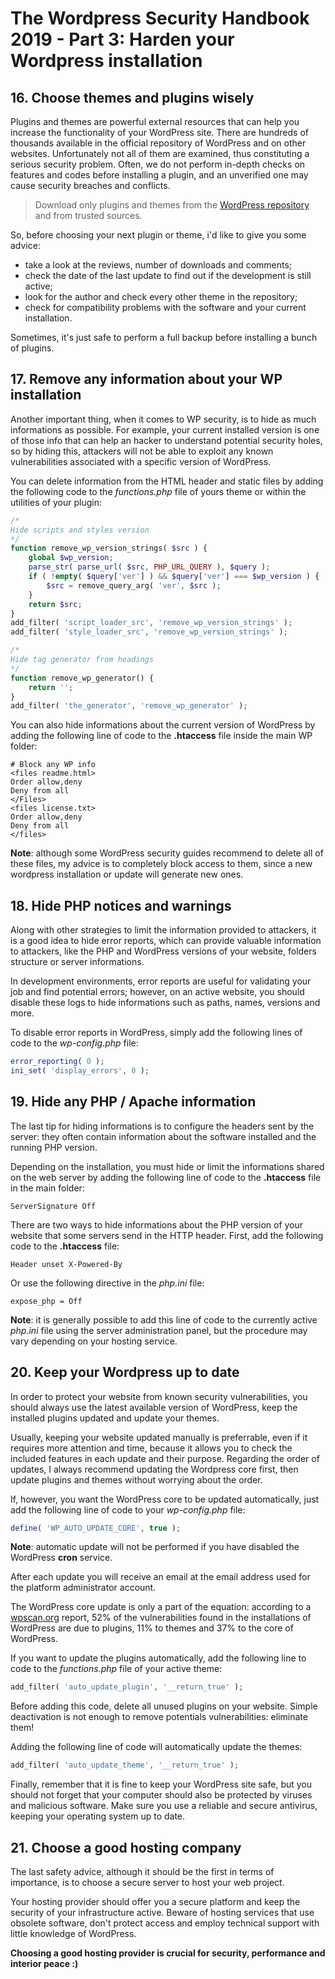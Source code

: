 # The Wordpress Security Handbook 2019 - Part 3: Harden your Wordpress installation

## 16. Choose themes and plugins wisely

Plugins and themes are powerful external resources that can help you increase the functionality of your WordPress site. There are hundreds of thousands available in the official repository of WordPress and on other websites. Unfortunately not all of them are examined, thus constituting a serious security problem. Often, we do not perform in-depth checks on features and codes before installing a plugin, and an unverified one may cause security breaches and conflicts.

> Download only plugins and themes from the [WordPress repository](https://it.wordpress.org/plugins/) and from trusted sources.

So, before choosing your next plugin or theme, i'd like to give you some advice:

- take a look at the reviews, number of downloads and comments;
- check the date of the last update to find out if the development is still active;
- look for the author and check every other theme in the repository;
- check for compatibility problems with the software and your current installation.

Sometimes, it's just safe to perform a full backup before installing a bunch of plugins.

## 17. Remove any information about your WP installation

Another important thing, when it comes to WP security, is to hide as much informations as possible. For example, your current installed version is one of those info that can help an hacker to understand potential security holes, so by hiding this, attackers will not be able to exploit any known vulnerabilities associated with a specific version of WordPress.

You can delete information from the HTML header and static files by adding the following code to the _functions.php_ file of yours theme or within the utilities of your plugin:

```php
/*
Hide scripts and styles version
*/
function remove_wp_version_strings( $src ) {
    global $wp_version;
    parse_str( parse_url( $src, PHP_URL_QUERY ), $query );
    if ( !empty( $query['ver'] ) && $query['ver'] === $wp_version ) {
        $src = remove_query_arg( 'ver', $src );
    }
    return $src;
}
add_filter( 'script_loader_src', 'remove_wp_version_strings' );
add_filter( 'style_loader_src', 'remove_wp_version_strings' );

/*
Hide tag generator from headings
*/
function remove_wp_generator() {
    return '';
}
add_filter( 'the_generator', 'remove_wp_generator' );
```

You can also hide informations about the current version of WordPress by adding the following line of code to the **.htaccess** file inside the main WP folder:

```
# Block any WP info
<files readme.html>
Order allow,deny
Deny from all
</Files>
<files license.txt>
Order allow,deny
Deny from all
</files>
```

**Note**: although some WordPress security guides recommend to delete all of these files, my advice is to completely block access to them, since a new wordpress installation or update will generate new ones.

## 18. Hide PHP notices and warnings

Along with other strategies to limit the information provided to attackers, it is a good idea to hide error reports, which can provide valuable information to attackers, like the PHP and WordPress versions of your website, folders structure or server informations.

In development environments, error reports are useful for validating your job and find potential errors; however, on an active website, you should disable these logs to hide informations such as paths, names, versions and more.

To disable error reports in WordPress, simply add the following lines of code to the _wp-config.php_ file:

```php
error_reporting( 0 );
ini_set( 'display_errors', 0 );
```

## 19. Hide any PHP / Apache information

The last tip for hiding informations is to configure the headers sent by the server: they often contain information about the software installed and the running PHP version.

Depending on the installation, you must hide or limit the informations shared on the web server by adding the following line of code to the **.htaccess** file in the main folder:

```
ServerSignature Off
```

There are two ways to hide informations about the PHP version of your website that some servers send in the HTTP header. First, add the following code to the **.htaccess** file:

```
Header unset X-Powered-By
```

Or use the following directive in the _php.ini_ file:

```
expose_php = Off
```

**Note**: it is generally possible to add this line of code to the currently active _php.ini_ file using the server administration panel, but the procedure
may vary depending on your hosting service.

## 20. Keep your Wordpress up to date

In order to protect your website from known security vulnerabilities, you should always use the latest available version of WordPress, keep the installed plugins updated and update your themes.

Usually, keeping your website updated manually is preferrable, even if it requires more attention and time, because it allows you to check the included features in each update and their purpose. Regarding the order of updates, I always recommend updating the Wordpress core first, then update plugins and themes without worrying about the order.

If, however, you want the WordPress core to be updated automatically, just add the following line of code to your _wp-config.php_ file:

```php
define( 'WP_AUTO_UPDATE_CORE', true );
```

**Note**: automatic update will not be performed if you have disabled the WordPress **cron** service.

After each update you will receive an email at the email address used for the platform administrator account.

The WordPress core update is only a part of the equation: according to a [wpscan.org](wpscan.org) report, 52% of the vulnerabilities found in the installations of WordPress are due to plugins, 11% to themes and 37% to the core of WordPress.

If you want to update the plugins automatically, add the following line to
code to the _functions.php_ file of your active theme:

```php
add_filter( 'auto_update_plugin', '__return_true' );
```

Before adding this code, delete all unused plugins on your website. Simple deactivation is not enough to remove potentials vulnerabilities: eliminate them!

Adding the following line of code will automatically update the themes:

```php
add_filter( 'auto_update_theme', '__return_true' );
```

Finally, remember that it is fine to keep your WordPress site safe, but you should not forget that your computer should also be protected by viruses and malicious software. Make sure you use a reliable and secure antivirus, keeping your operating system up to date.

## 21. Choose a good hosting company

The last safety advice, although it should be the first in terms of importance, is to choose a secure server to host your web project.

Your hosting provider should offer you a secure platform and keep the security of your infrastructure active. Beware of hosting services that use obsolete software, don't protect access and employ technical support with little knowledge of WordPress.

**Choosing a good hosting provider is crucial for security, performance and interior peace :)**
